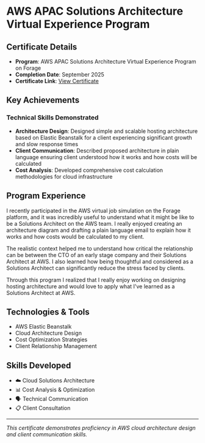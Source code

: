# AWS APAC Solutions Architecture Virtual Experience Program

## Certificate Details
- **Program**: AWS APAC Solutions Architecture Virtual Experience Program on Forage
- **Completion Date**: September 2025
- **Certificate Link**: [View Certificate](https://www.theforage.com/completion-certificates/pmnMSL4QiQ9JCgE3W/kkE9HyeNcw6rwCRGw_pmnMSL4QiQ9JCgE3W_fmPPaS2sZ4aRdu232_1758355612786_completion_certificate.pdf)

## Key Achievements

### Technical Skills Demonstrated
* **Architecture Design**: Designed simple and scalable hosting architecture based on Elastic Beanstalk for a client experiencing significant growth and slow response times
* **Client Communication**: Described proposed architecture in plain language ensuring client understood how it works and how costs will be calculated
* **Cost Analysis**: Developed comprehensive cost calculation methodologies for cloud infrastructure

## Program Experience

I recently participated in the AWS virtual job simulation on the Forage platform, and it was incredibly useful to understand what it might be like to be a Solutions Architect on the AWS team. I really enjoyed creating an architecture diagram and drafting a plain language email to explain how it works and how costs would be calculated to my client.

The realistic context helped me to understand how critical the relationship can be between the CTO of an early stage company and their Solutions Architect at AWS. I also learned how being thoughtful and considered as a Solutions Architect can significantly reduce the stress faced by clients.

Through this program I realized that I really enjoy working on designing hosting architecture and would love to apply what I've learned as a Solutions Architect at AWS.

## Technologies & Tools
- AWS Elastic Beanstalk
- Cloud Architecture Design
- Cost Optimization Strategies
- Client Relationship Management

## Skills Developed
- ☁️ Cloud Solutions Architecture
- 📊 Cost Analysis & Optimization
- 🗣️ Technical Communication
- 📋 Client Consultation

---
*This certificate demonstrates proficiency in AWS cloud architecture design and client communication skills.*

